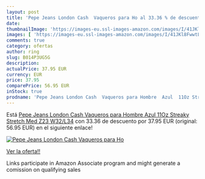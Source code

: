 ```yaml
---
layout: post
title: 'Pepe Jeans London Cash  Vaqueros para Ho al 33.36 % de descuento'
date: 
thumbnailImage: 'https://images-eu.ssl-images-amazon.com/images/I/41JKl8FwwtL._SL200_.jpg'
images: [ 'https://images-eu.ssl-images-amazon.com/images/I/41JKl8FwwtL._SL200_.jpg' ]
comments: true
category: ofertas
author: ring
slug: B014P3UG5G
description:
actualPrice: 37.95 EUR
currency: EUR
price: 37.95
comparePrice: 56.95 EUR
inStock: true
prodname: 'Pepe Jeans London Cash  Vaqueros para Hombre  Azul  11Oz Streaky Stretch Med Z23   W32/L34'
---
```


Está [Pepe Jeans London Cash  Vaqueros para Hombre  Azul  11Oz Streaky Stretch Med Z23   W32/L34](https://www.amazon.es/dp/B014P3UG5G/?tag=tolees-21) con 33.36 de descuento por 37.95 EUR (original: 56.95 EUR) en el siguiente enlace!

[![Pepe Jeans London Cash  Vaqueros para Ho](https://images-eu.ssl-images-amazon.com/images/I/41JKl8FwwtL._SL200_.jpg)](https://www.amazon.es/dp/B014P3UG5G/?tag=tolees-21)

[Ver la oferta!!](https://www.amazon.es/dp/B014P3UG5G/?tag=tolees-21)

Links participate in Amazon Associate program and might generate a comission on qualifying sales


